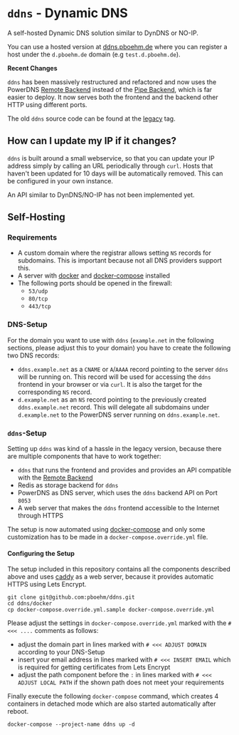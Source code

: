 # `ddns` - Dynamic DNS

A self-hosted Dynamic DNS solution similar to DynDNS or NO-IP.

You can use a hosted version at [ddns.pboehm.de](https://ddns.pboehm.de/) where you can register a
host under the `d.pboehm.de` domain (e.g `test.d.pboehm.de`).

**Recent Changes**

`ddns` has been massively restructured and refactored and now uses the PowerDNS
[Remote Backend](https://doc.powerdns.com/md/authoritative/backend-remote/) instead
of the [Pipe Backend](https://doc.powerdns.com/md/authoritative/backend-pipe/), which
is far easier to deploy. It now serves both the frontend and the backend other HTTP using different ports.

The old `ddns` source code can be found at the [legacy](https://github.com/pboehm/ddns/tree/legacy) tag.

## How can I update my IP if it changes?

`ddns` is built around a small webservice, so that you can update your IP address simply by calling
an URL periodically through `curl`. Hosts that haven't been updated for 10 days will
be automatically removed. This can be configured in your own instance.

An API similar to DynDNS/NO-IP has not been implemented yet.

## Self-Hosting

### Requirements

* A custom domain where the registrar allows setting `NS` records for subdomains. This is important because not all
  DNS providers support this.
* A server with [docker](https://www.docker.com/) and [docker-compose](https://docs.docker.com/compose/) installed
* The following ports should be opened in the firewall:
  * `53/udp`
  * `80/tcp`
  * `443/tcp`

### DNS-Setup

For the domain you want to use with `ddns` (`example.net` in the following sections, please adjust this to your domain)
you have to create the following two DNS records:

* `ddns.example.net` as a `CNAME` or `A`/`AAAA` record pointing to the server `ddns` will be running on. This record
  will be used for accessing the `ddns` frontend in your browser or via `curl`. It is also the target for the
  corresponding `NS` record.
* `d.example.net` as an `NS` record pointing to the previously created `ddns.example.net` record. This will delegate
  all subdomains under `d.example.net` to the PowerDNS server running on `ddns.example.net`.

### `ddns`-Setup

Setting up `ddns` was kind of a hassle in the legacy version, because there are multiple components that have to
work together:

* `ddns` that runs the frontend and provides and provides an API compatible with the
  [Remote Backend](https://doc.powerdns.com/md/authoritative/backend-remote/)
* Redis as storage backend for `ddns`
* PowerDNS as DNS server, which uses the `ddns` backend API on Port `8053`
* A web server that makes the `ddns` frontend accessible to the Internet through HTTPS

The setup is now automated using [docker-compose](https://docs.docker.com/compose/) and only some customization has
to be made in a `docker-compose.override.yml` file.

#### Configuring the Setup

The setup included in this repository contains all the components described above and uses
[caddy](https://caddyserver.com/) as a web server, because it provides automatic HTTPS using Lets Encrypt.

```
git clone git@github.com:pboehm/ddns.git
cd ddns/docker
cp docker-compose.override.yml.sample docker-compose.override.yml
```

Please adjust the settings in `docker-compose.override.yml` marked with the `#<<< ....` comments as follows:

* adjust the domain part in lines marked with `# <<< ADJUST DOMAIN` according to your DNS-Setup
* insert your email address in lines marked with `# <<< INSERT EMAIL` which is required for getting certificates
  from Lets Encrypt
* adjust the path component before the `:` in lines marked with `# <<< ADJUST LOCAL PATH` if the shown path
  does not meet your requirements

Finally execute the following `docker-compose` command, which creates 4 containers in detached mode which are also
started automatically after reboot.

```
docker-compose --project-name ddns up -d
```
